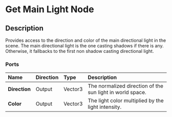# Get Main Light Node

## Description

Provides access to the direction and color of the main directional light in the scene.
The main directional light is the one casting shadows if there is any. Otherwise, it fallbacks to the first non shadow casting directional light.

### Ports

| Name          | Direction | Type           | Description                                               |
| :------------ | :-------- | :------------- | :-------------------------------------------------------- |
| **Direction** | Output    | Vector3        | The normalized direction of the sun light in world space. |
| **Color**     | Output    | Vector3        | The light color multiplied by the light intensity. |
